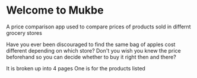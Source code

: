 <h1>Welcome to Mukbe</h1>

A price comparison app used to compare prices of products sold in differnt grocery stores

Have you ever been discouraged to find the same bag of apples cost different depending on which store?
Don't you wish you knew the price beforehand so you can decide whether to buy it right then and there?

It is broken up into 4 pages
One is for the products listed
